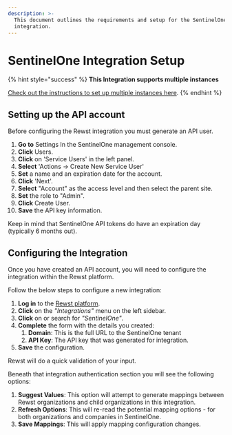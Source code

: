 ```yaml
---
description: >-
  This document outlines the requirements and setup for the SentinelOne
  integration.
---
```


# SentinelOne Integration Setup

{% hint style="success" %}
**This Integration supports multiple instances**

[Check out the instructions to set up multiple instances here](../../general/multi-instance-integration/multi-instance-integration-setup.md).
{% endhint %}

## Setting up the API account

Before configuring the Rewst integration you must generate an API user.

1. **Go to** Settings In the SentinelOne management console.
2. **Click** Users.
3. **Click** on 'Service Users' in the left panel.
4. **Select** 'Actions → Create New Service User'
5. **Set** a name and an expiration date for the account.
6. **Click** 'Next'.
7. **Select** "Account" as the access level and then select the parent site.
8. **Set** the role to "Admin".
9. **Click** Create User.
10. **Save** the API key information.

Keep in mind that SentinelOne API tokens do have an expiration day (typically 6 months out).

## Configuring the Integration

Once you have created an API account, you will need to configure the integration within the Rewst platform.

Follow the below steps to configure a new integration:

1. **Log in** to the [Rewst platform](https://app.rewst.io/).
2. **Click** on the _"Integrations"_ menu on the left sidebar.
3. **Click** on or search for _"SentinelOne"_.
4. **Complete** the form with the details you created:
   1. **Domain**: This is the full URL to the SentinelOne tenant
   2. **API Key**: The API key that was generated for integration.
5. **Save** the configuration.

Rewst will do a quick validation of your input.

Beneath that integration authentication section you will see the following options:

1. **Suggest Values**: This option will attempt to generate mappings between Rewst organizations and child organizations in this integration.
2. **Refresh Options**: This will re-read the potential mapping options - for both organizations and companies in SentinelOne.
3. **Save Mappings**: This will apply mapping configuration changes.
